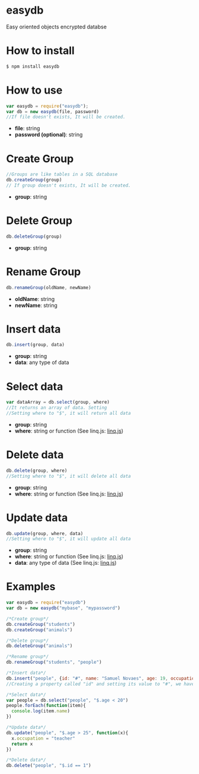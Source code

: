 # easydb

Easy oriented objects encrypted databse

# How to install

```sh
$ npm install easydb
```

# How to use

```javascript
var easydb = require("easydb");
var db = new easydb(file, password)
//If file doesn't exists, It will be created.
```

- **file**: string
- **password (optional)**: string

# Create Group

```javascript
//Groups are like tables in a SQL database
db.createGroup(group)
// If group doesn't exists, It will be created.
```

- **group**: string

# Delete Group

```javascript
db.deleteGroup(group)
```

- **group**: string

# Rename Group

```javascript
db.renameGroup(oldName, newName)
```

- **oldName**: string
- **newName**: string

# Insert data

```javascript
db.insert(group, data)
```

- **group**: string
- **data**: any type of data

# Select data

```javascript
var dataArray = db.select(group, where)
//It returns an array of data. Setting
//Setting where to "$", it will return all data
```

- **group**: string
- **where**: string or function (See linq.js: [linq.js])

# Delete data

```javascript
db.delete(group, where)
//Setting where to "$", it will delete all data
```

- **group**: string
- **where**: string or function (See linq.js: [linq.js])

# Update data

```javascript
db.update(group, where, data)
//Setting where to "$", it will update all data
```

- **group**: string
- **where**: string or function (See linq.js: [linq.js])
- **data**: any type of data (See linq.js: [linq.js])

# Examples

```javascript
var easydb = require("easydb")
var db = new easydb("mybase", "mypassword")

/*Create group*/
db.createGroup("students")
db.createGroup("animals")

/*Delete group*/
db.deleteGroup("animals")

/*Rename group*/
db.renameGroup("students", "people")

/*Insert data*/
db.insert("people", {id: "#", name: "Samuel Novaes", age: 19, occupation: "student"})
//Creating a property called "id" and setting its value to "#", we have an auto increment

/*Select data*/
var people = db.select("people", "$.age < 20")
people.forEach(function(item){
  console.log(item.name)
})

/*Update data*/
db.update("people", "$.age > 25", function(x){
  x.occupation = "teacher"
  return x
})

/*Delete data*/
db.delete("people", "$.id == 1")
```

[linq.js]: <https://linqjs.codeplex.com>
